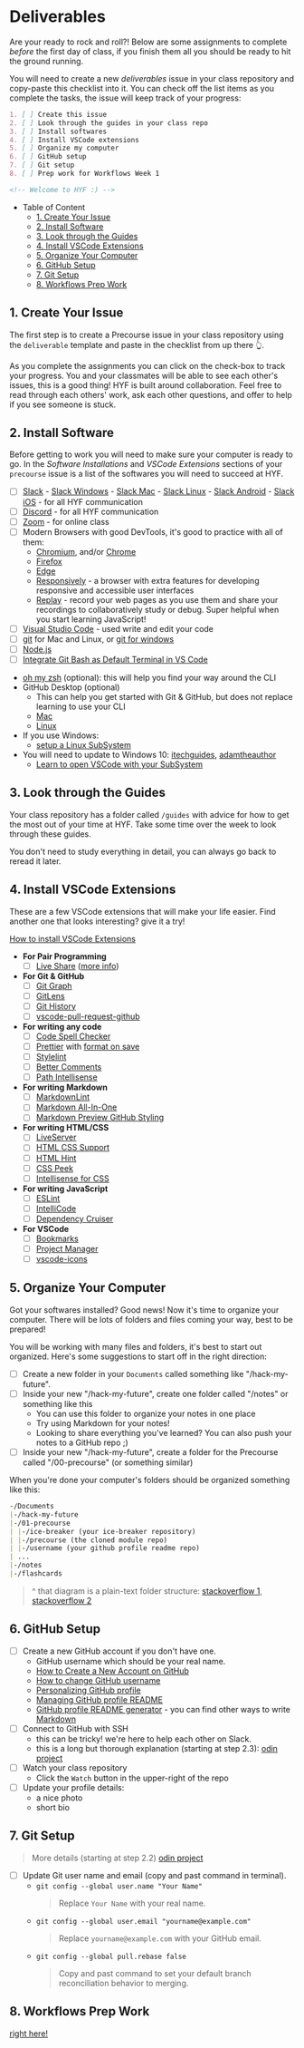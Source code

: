 # Deliverables

Are your ready to rock and roll?! Below are some assignments to complete _before_ the first day of class, if you finish them all you should be ready to hit the ground running.

You will need to create a new _deliverables_ issue in your class repository and copy-paste this checklist into it. You can check off the list items as you complete the tasks, the issue will keep track of your progress:

```markdown
1. [ ] Create this issue
2. [ ] Look through the guides in your class repo
3. [ ] Install softwares
4. [ ] Install VSCode extensions
5. [ ] Organize my computer
6. [ ] GitHub setup
7. [ ] Git setup
8. [ ] Prep work for Workflows Week 1

<!-- Welcome to HYF :) -->
```

<!-- Table of content -->

- Table of Content
  - [1. Create Your Issue](#1-create-your-issue)
  - [2. Install Software](#2-install-software)
  - [3. Look through the Guides](#3-look-through-the-guides)
  - [4. Install VSCode Extensions](#4-install-vscode-extensions)
  - [5. Organize Your Computer](#5-organize-your-computer)
  - [6. GitHub Setup](#6-github-setup)
  - [7. Git Setup](#7-git-setup)
  - [8. Workflows Prep Work](#8-workflows-prep-work)

## 1. Create Your Issue

The first step is to create a Precourse issue in your class repository using the `deliverable` template and paste in the checklist from up there 👆.

As you complete the assignments you can click on the check-box to track your progress. You and your classmates will be able to see each other's issues, this is a good thing! HYF is built around collaboration. Feel free to read through each others' work, ask each other questions, and offer to help if you see someone is stuck.

## 2. Install Software

Before getting to work you will need to make sure your computer is ready to go. In the _Software Installations_ and _VSCode Extensions_ sections of your `precourse` issue is a list of the softwares you will need to succeed at HYF.

- [ ] [Slack](https://slack.com/) - [Slack Windows](https://slack.com/downloads/windows) - [Slack Mac](https://slack.com/downloads/mac) - [Slack Linux](https://slack.com/downloads/linux) - [Slack Android](https://play.google.com/store/apps/details?id=com.Slack&hl=en&gl=US) - [Slack iOS](https://apps.apple.com/us/app/slack/id618783545) - for all HYF communication
- [ ] [Discord](https://discord.com/download) - for all HYF communication
- [ ] [Zoom](https://zoom.us/support/download) - for online class
- [ ] Modern Browsers with good DevTools, it's good to practice with all of them:
  - [Chromium](https://download-chromium.appspot.com/), and/or [Chrome](https://www.google.com/chrome/)
  - [Firefox](https://www.mozilla.org/en-US/firefox/developer/)
  - [Edge](https://www.microsoft.com/en-us/edge)
  - [Responsively](https://responsively.app/) - a browser with extra features for developing responsive and accessible user interfaces
  - [Replay](https://www.replay.io/) - record your web pages as you use them and share your recordings to collaboratively study or debug. Super helpful when you start learning JavaScript!
- [ ] [Visual Studio Code](https://code.visualstudio.com/download) - used write and edit your code
- [ ] [git](https://git-scm.com/downloads) for Mac and Linux, or [git for windows](https://gitforwindows.org/)
- [ ] [Node.js](https://nodejs.org/en/)
- [ ] [Integrate Git Bash as Default Terminal in VS Code](https://www.youtube.com/watch?v=PzJCwfYfIzY&ab_channel=NeutronDev)
- [oh my zsh](https://ohmyz.sh/) (optional): this will help you find your way around the CLI
- GitHub Desktop (optional)
  - This can help you get started with Git & GitHub, but does not replace learning to use your CLI
  - [Mac](https://desktop.github.com/)
  - [Linux](https://github.com/shiftkey/desktop#debianubuntu-distributions)
- If you use Windows:
  - [setup a Linux SubSystem](https://docs.microsoft.com/en-us/windows/wsl/install-win10)
- You will need to update to Windows 10: [itechguides](https://www.itechguides.com/windows-subsystem-for-linux/), [adamtheauthor](https://adamtheautomator.com/windows-subsystem-for-linux/)
  - [Learn to open VSCode with your SubSystem](https://docs.microsoft.com/en-us/windows/wsl/tutorials/wsl-vscode)

## 3. Look through the Guides

Your class repository has a folder called `/guides` with advice for how to get the most out of your time at HYF. Take some time over the week to look through these guides.

You don't need to study everything in detail, you can always go back to reread it later.

## 4. Install VSCode Extensions

These are a few VSCode extensions that will make your life easier. Find another one that looks interesting? give it a try!

[How to install VSCode Extensions](https://www.youtube.com/watch?v=PmdbndOoKq4)

- **For Pair Programming**
  - [ ] [Live Share](https://marketplace.visualstudio.com/items?itemName=MS-vsliveshare.vsliveshare) ([more info](https://visualstudio.microsoft.com/services/live-share/))
- **For Git & GitHub**
  - [ ] [Git Graph](https://marketplace.visualstudio.com/items?itemName=mhutchie.git-graph)
  - [ ] [GitLens](https://marketplace.visualstudio.com/items?itemName=eamodio.gitlens)
  - [ ] [Git History](https://marketplace.visualstudio.com/items?itemName=donjayamanne.githistory)
  - [ ] [vscode-pull-request-github](https://marketplace.visualstudio.com/items?itemName=GitHub.vscode-pull-request-github)
- **For writing any code**
  - [ ] [Code Spell Checker](https://marketplace.visualstudio.com/items?itemName=streetsidesoftware.code-spell-checker)
  - [ ] [Prettier](https://marketplace.visualstudio.com/items?itemName=esbenp.prettier-vscode#overview) with [format on save](https://www.digitalocean.com/community/tutorials/how-to-format-code-with-prettier-in-visual-studio-code#step-2-%E2%80%94-formatting-code-on-save)
  - [ ] [Stylelint](https://marketplace.visualstudio.com/items?itemName=stylelint.vscode-stylelint)
  - [ ] [Better Comments](https://marketplace.visualstudio.com/items?itemName=aaron-bond.better-comments)
  - [ ] [Path Intellisense](https://marketplace.visualstudio.com/items?itemName=christian-kohler.path-intellisense)
- **For writing Markdown**
  - [ ] [MarkdownLint](https://marketplace.visualstudio.com/items?itemName=DavidAnson.vscode-markdownlint)
  - [ ] [Markdown All-In-One](https://marketplace.visualstudio.com/items?itemName=yzhang.markdown-all-in-one)
  - [ ] [Markdown Preview GitHub Styling](https://marketplace.visualstudio.com/items?itemName=bierner.markdown-preview-github-styles)
- **For writing HTML/CSS**
  - [ ] [LiveServer](https://marketplace.visualstudio.com/items?itemName=ritwickdey.LiveServer)
  - [ ] [HTML CSS Support](https://marketplace.visualstudio.com/items?itemName=ecmel.vscode-html-css)
  - [ ] [HTML Hint](https://marketplace.visualstudio.com/items?itemName=HTMLHint.vscode-htmlhint)
  - [ ] [CSS Peek](https://marketplace.visualstudio.com/items?itemName=pranaygp.vscode-css-peek)
  - [ ] [Intellisense for CSS](https://marketplace.visualstudio.com/items?itemName=Zignd.html-css-class-completion)
- **For writing JavaScript**
  - [ ] [ESLint](https://marketplace.visualstudio.com/items?itemName=dbaeumer.vscode-eslint)
  - [ ] [IntelliCode](https://marketplace.visualstudio.com/items?itemName=VisualStudioExptTeam.vscodeintellicode)
  - [ ] [Dependency Cruiser](https://marketplace.visualstudio.com/items?itemName=juanallo.vscode-dependency-cruiser)
- **For VSCode**
  - [ ] [Bookmarks](https://marketplace.visualstudio.com/items?itemName=alefragnani.Bookmarks)
  - [ ] [Project Manager](https://marketplace.visualstudio.com/items?itemName=alefragnani.project-manager)
  - [ ] [vscode-icons](https://marketplace.visualstudio.com/items?itemName=vscode-icons-team.vscode-icons)

## 5. Organize Your Computer

Got your softwares installed? Good news! Now it's time to organize your computer. There will be lots of folders and files coming your way, best to be prepared!

You will be working with many files and folders, it's best to start out organized. Here's some suggestions to start off in the right direction:

- [ ] Create a new folder in your `Documents` called something like "/hack-my-future".
- [ ] Inside your new "/hack-my-future", create one folder called "/notes" or something like this
  - You can use this folder to organize your notes in one place
  - Try using Markdown for your notes!
  - Looking to share everything you've learned? You can also push your notes to a GitHub repo ;\)
- [ ] Inside your new "/hack-my-future", create a folder for the Precourse called "/00-precourse" \(or something similar\)

When you're done your computer's folders should be organized something like this:

```markdown
-/Documents
|-/hack-my-future
|-/01-precourse
| |-/ice-breaker (your ice-breaker repository)
| |-/precourse (the cloned module repo)
| |-/username (your github profile readme repo)
| ...
|-/notes
|-/flashcards
```

> ^ that diagram is a plain-text folder structure: [stackoverflow 1](https://stackoverflow.com/questions/38299992/how-to-create-a-folder-directory-structure-in-plaintext-for-documentation), [stackoverflow 2](https://stackoverflow.com/questions/19699059/representing-directory-file-structure-in-markdown-syntax)

## 6. GitHub Setup

- [ ] Create a new GitHub account if you don't have one.
  - GitHub username which should be your real name.
  - [How to Create a New Account on GitHub](https://www.wikihow.com/Create-an-Account-on-GitHub)
  - [How to change GitHub username](https://docs.github.com/en/account-and-profile/setting-up-and-managing-your-personal-account-on-github/managing-personal-account-settings/changing-your-github-username#changing-your-username)
  - [Personalizing GitHub profile](https://docs.github.com/en/account-and-profile/setting-up-and-managing-your-github-profile/customizing-your-profile/personalizing-your-profile)
  - [Managing GitHub profile README](https://docs.github.com/en/account-and-profile/setting-up-and-managing-your-github-profile/customizing-your-profile/managing-your-profile-readme)
  - [GitHub profile README generator](https://rahuldkjain.github.io/gh-profile-readme-generator/) - you can find other ways to write [Markdown](https://www.markdowntutorial.com/)
- [ ] Connect to GitHub with SSH
  - this can be tricky! we're here to help each other on Slack.
  - this is a long but thorough explanation (starting at step 2.3): [odin project](https://www.theodinproject.com/paths/foundations/courses/foundations/lessons/setting-up-git)
- [ ] Watch your class repository
  - Click the `Watch` button in the upper-right of the repo
- [ ] Update your profile details:
  - a nice photo
  - short bio

## 7. Git Setup

> More details (starting at step 2.2) [odin project](https://www.theodinproject.com/lessons/foundations-setting-up-git#step-2-configure-git-and-github)

- [ ] Update Git user name and email (copy and past command in terminal).
  - `git config --global user.name "Your Name"`
    > Replace `Your Name` with your real name.
  - `git config --global user.email "yourname@example.com"`
    > Replace `yourname@example.com` with your GitHub email.
  - `git config --global pull.rebase false`
    > Copy and past command to set your default branch reconciliation behavior to merging.

## 8. Workflows Prep Work

[right here!](https://github.com/HackYourFutureBelgium/workflows)
